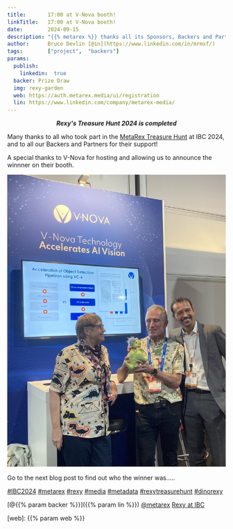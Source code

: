 ```yaml
---
title:       17:00 at V-Nova booth!
linkTitle:   17:00 at V-Nova booth!
date:        2024-09-15
description: "{{% metarex %}} thanks all its Sponsors, Backers and Partners"
author:      Bruce Devlin [@in](https://www.linkedin.com/in/mrmxf/)
tags:        ["project",  "backers"]
params:
  publish:
    linkedin:  true
  backer: Prize Draw
  img: rexy-garden
  web: https://auth.metarex.media/ui/registration
  lin: https://www.linkedin.com/company/metarex-media/
---
```


**<p style = "text-align:center;"><span class = "ui red text">_Rexy's Treasure Hunt 2024 is completed_</span></p>**

Many thanks to all who took part in the [MetaRex Treasure Hunt](https://metarex.media/project/treasure-hunt/) at IBC 2024, and to all our Backers and Partners for their support! 

A special thanks to V-Nova for hosting and allowing us to announce the winnner on their booth.  

<img  class = "ui centered large bordered rounded image" src = "annoucing-rexy-winner.jpeg" alt = "{{% param img %}}">



Go to the next blog post to find out who the winner was.....

[#IBC2024](https://www.linkedin.com/search/results/all/?keywords=%23IBC2024)
[#metarex](https://www.linkedin.com/search/results/all/?keywords=%23metarex)
[#rexy](https://www.linkedin.com/search/results/all/?keywords=%23rexy)
[#media](https://www.linkedin.com/search/results/all/?keywords=%23media)
[#metadata](https://www.linkedin.com/search/results/all/?keywords=%23metadata)
[#rexytreasurehunt](https://www.linkedin.com/search/results/all/?keywords=%23rexytreasurehunt)
[#dinorexy](https://www.linkedin.com/search/results/all/?keywords=%23dinorexy)

<i class = "linkedin icon"></i>[@{{% param backer %}}]({{% param lin %}})
<i class = "linkedin icon"></i>[@metarex][limrx]
<i class = "linkedin icon"></i>[Rexy at IBC][lirxy]

[web]:    {{% param web %}}

[limrx]:   https://uk.linkedin.com/company/metarex-media
[lirxy]:   https://www.linkedin.com/search/results/all/?keywords=%23ibc2024%20%23metarex%20%23rexy
[rxydraw]: https://ibc2024.mapyourshow.com/8_0/floorplan/?st=keyword&hallID=J&sv=V-NOVA&selectedBooth=14.AI03
[ths]:     https://auth.metarex.media/ui/registration
[thp]:     /project/treasure-hunt/
